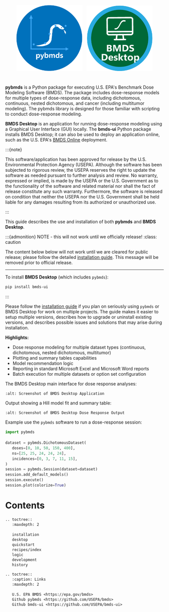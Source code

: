 <p align="center" style="margin-top: 40px; margin-bottom: 40px;">
  <img src="_static/img/pybmds.png" width="210px" style="margin-right: 10px">
  <img src="_static/img/bmds-desktop-logo.png" width="210px">
</p>

**pybmds** is a Python package for executing U.S. EPA's Benchmark Dose Modeling Software (BMDS). The package includes dose-response models for multiple types of dose-response data, including dichotomous, continuous, nested dichotomous, and cancer (including multitumor modeling). The pybmds library is designed for those familiar with scripting to conduct dose-response modeling.

**BMDS Desktop** is an application for running dose-response modeling using a Graphical User Interface (GUI) locally. The **bmds-ui** Python package installs BMDS Desktop; it can also be used to deploy an application online, such as the U.S. EPA's [BMDS Online](https://bmdsonline.epa.gov) deployment.

:::{note}

This software/application has been approved for release by the U.S. Environmental Protection Agency (USEPA). Although the software has been subjected to rigorous review, the USEPA reserves the right to update the software as needed pursuant to further analysis and review. No warranty, expressed or implied, is made by the USEPA or the U.S. Government as to the functionality of the software and related material nor shall the fact of release constitute any such warranty. Furthermore, the software is released on condition that neither the USEPA nor the U.S. Government shall be held liable for any damages resulting from its authorized or unauthorized use.

:::

This guide describes the use and installation of both **pybmds** and **BMDS Desktop**.

:::{admonition} NOTE - this will not work until we officially release!
:class: caution

The content below below will not work until we are cleared for public release; please follow the detailed [installation guide](./installation.md). This message will be removed prior to official release.

---

To install **BMDS Desktop** (which includes `pybmds`):

```bash
pip install bmds-ui
```
:::

Please follow the [installation guide](./installation.md) if you plan on seriously using `pybmds` or BMDS Desktop for work on multiple projects. The guide makes it easier to setup multiple versions, describes how to upgrade or uninstall existing versions, and describes possible issues and solutions that may arise during installation.

**Highlights:**

* Dose response modeling for multiple dataset types (continuous, dichotomous, nested dichotomous, multitumor)
* Plotting and summary tables capabilities
* Model recommendation logic
* Reporting in standard Microsoft Excel and Microsoft Word reports
* Batch execution for multiple datasets or option set configuration

The BMDS Desktop main interface for dose response analyses:

```{figure} _static/img/bmds-desktop.jpg
:alt: Screenshot of BMDS Desktop Application
```

Output showing a Hill model fit and summary table:

```{figure} _static/img/bmds-output.jpg
:alt: Screenshot of BMDS Desktop Dose Response Output
```

Example use the `pybmds` software to run a dose-response session:

```python
import pybmds

dataset = pybmds.DichotomousDataset(
   doses=[0, 10, 50, 150, 400],
   ns=[25, 25, 24, 24, 24],
   incidences=[0, 3, 7, 11, 15],
)
session = pybmds.Session(dataset=dataset)
session.add_default_models()
session.execute()
session.plot(colorize=True)
```

# Contents

```{eval-rst}
.. toctree::
   :maxdepth: 2

   installation
   desktop
   quickstart
   recipes/index
   logic
   development
   history
```

```{eval-rst}
.. toctree::
   :caption: Links
   :maxdepth: 2

   U.S. EPA BMDS <https://epa.gov/bmds>
   Github pybmds <https://github.com/USEPA/bmds>
   Github bmds-ui <https://github.com/USEPA/bmds-ui>
```
